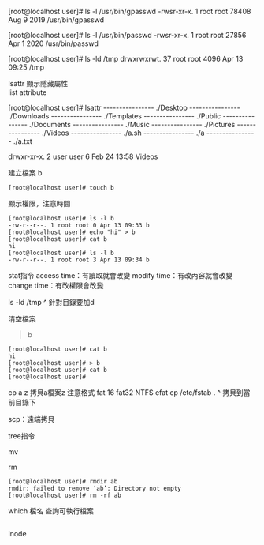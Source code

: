 [root@localhost user]# ls -l /usr/bin/gpasswd
-rwsr-xr-x. 1 root root 78408 Aug  9  2019 /usr/bin/gpasswd

[root@localhost user]# ls -l /usr/bin/passwd
-rwsr-xr-x. 1 root root 27856 Apr  1  2020 /usr/bin/passwd

[root@localhost user]# ls -ld /tmp
drwxrwxrwt. 37 root root 4096 Apr 13 09:25 /tmp


lsattr 顯示隱藏屬性  
list attribute  

[root@localhost user]# lsattr
---------------- ./Desktop
---------------- ./Downloads
---------------- ./Templates
---------------- ./Public
---------------- ./Documents
---------------- ./Music
---------------- ./Pictures
---------------- ./Videos
---------------- ./a.sh
---------------- ./a
---------------- ./a.txt


drwxr-xr-x. 2 user user  6 Feb 24 13:58 Videos


建立檔案 b
```
[root@localhost user]# touch b
```
顯示權限，注意時間
```
[root@localhost user]# ls -l b
-rw-r--r--. 1 root root 0 Apr 13 09:33 b
[root@localhost user]# echo "hi" > b
[root@localhost user]# cat b
hi
[root@localhost user]# ls -l b
-rw-r--r--. 1 root root 3 Apr 13 09:34 b
```
        
stat指令
access time：有讀取就會改變
modify time：有改內容就會改變
change time：有改權限會改變

ls -ld /tmp
    ^
  針對目錄要加d

清空檔案
> b 
```
[root@localhost user]# cat b
hi
[root@localhost user]# > b
[root@localhost user]# cat b
[root@localhost user]# 
```
cp a z
拷貝a檔案z
注意格式
fat 16
fat32
NTFS
efat
cp /etc/fstab .
              ^
    拷貝到當前目錄下

scp：遠端拷貝

tree指令

mv

rm
```
[root@localhost user]# rmdir ab
rmdir: failed to remove ‘ab’: Directory not empty
[root@localhost user]# rm -rf ab
```

which 檔名
查詢可執行檔案
```

```
inode